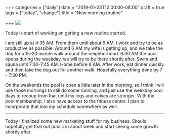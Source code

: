 +++
categories = ["daily"]
date = "2019-01-23T12:00:00-08:00"
draft = true
tags = ["today", "change"]
title = "New morning routine"

+++
![](/uploads/IMG_8938.JPG)

Today is start of working on getting a new routine started.

I am still up at 4:35 AM. From them until about 6 AM, I work and try to be as productive as possible. Around 6 AM my wife is getting up, and we take the dog for a 15-20 minute walk around the neighborhood. 6:30 AM the pool opens during the weekday, we will try to be there shortly after. Swim and sauna until 7:30-7:45 AM. Home before 8 AM. After work, eat dinner quickly and then take the dog out for another walk. Hopefully everything done by 7 - 7:30 PM.

On the weekends the pool is open a little later in the morning, so I think I will use those mornings to still do some running, and just use the weekday pool days to recoup from that until my legs and calves are stronger. With the pool membership, I also have access to the fitness center. I plan to incorporate that into my schedule somewhere as well.

***

Today I finalized some new marketing stuff for my business. Should hopefully get that out public in about week and start seeing some growth shortly after.